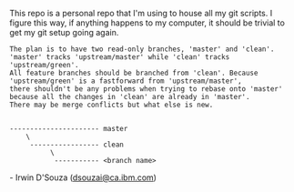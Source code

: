 This repo is a personal repo that I'm using to house all my git scripts. I figure this way, if anything happens to my computer, it should be trivial to get my git setup going again.


```
The plan is to have two read-only branches, 'master' and 'clean'. 'master' tracks 'upstream/master' while 'clean' tracks 'upstream/green'. 
All feature branches should be branched from 'clean'. Because 'upstream/green' is a fastforward from 'upstream/master', 
there shouldn't be any problems when trying to rebase onto 'master' because all the changes in 'clean' are already in 'master'. 
There may be merge conflicts but what else is new.


---------------------- master
    \
     ----------------- clean
          \
           ----------- <branch name>

```


\- Irwin D'Souza (dsouzai@ca.ibm.com)
